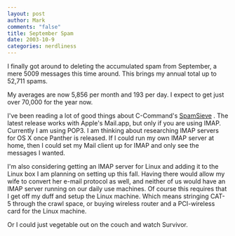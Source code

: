 ```yaml
--- 
layout: post
author: Mark
comments: "false"
title: September Spam
date: 2003-10-9
categories: nerdliness
---
```

I finally got around to deleting the accumulated spam from September, a mere 5009 messages this time around. This brings my annual total up to 52,711 spams.

My averages are now 5,856 per month and 193 per day. I expect to get just over 70,000 for the year now.

I've been reading a lot of good things about C-Command's <a href="http://www.c-command.com/spamsieve/index.shtml" target="_blank">SpamSieve</a> . The latest release works with Apple's Mail.app, but only if you are using IMAP. Currently I am using POP3. I am thinking about researching IMAP servers for OS X once Panther is released. If I could run my own IMAP server at home, then I could set my Mail client up for IMAP and only see the messages I wanted.

I'm also considering getting an IMAP server for Linux and adding it to the Linux box I am planning on setting up this fall. Having there would allow my wife to convert her e-mail protocol as well, and neither of us would have an IMAP server running on our daily use machines. Of course this requires that I get off my duff and setup the Linux machine. Which means stringing CAT-5 through the crawl space, or buying wireless router and a PCI-wireless card for the Linux machine.

Or I could just vegetable out on the couch and watch Survivor.
